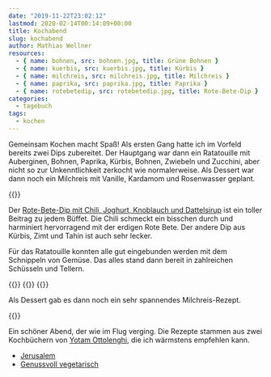 ```yaml
---
date: "2019-11-22T23:02:12"
lastmod: 2020-02-14T00:14:09+00:00
title: Kochabend
slug: kochabend
author: Mathias Wellner
resources: 
  - { name: bohnen, src: bohnen.jpg, title: Grüne Bohnen }
  - { name: kuerbis, src: kuerbis.jpg, title: Kürbis }
  - { name: milchreis, src: milchreis.jpg, title: Milchreis }
  - { name: paprika, src: paprika.jpg, title: Paprika }
  - { name: rotebetedip, src: rotebetedip.jpg, title: Rote-Bete-Dip }
categories:
  - tagebuch
tags:
  - kochen
---
```

Gemeinsam Kochen macht Spaß! Als ersten Gang hatte ich im Vorfeld bereits zwei Dips zubereitet. Der Hauptgang war dann ein Ratatouille mit Auberginen, Bohnen, Paprika, Kürbis, Bohnen, Zwiebeln und Zucchini, aber nicht so zur Unkenntlichkeit zerkocht wie normalerweise. Als Dessert war dann noch ein Milchreis mit Vanille, Kardamom und Rosenwasser geplant. 
<!--more-->

{{<responsive-image name="rotebetedip">}}

Der [Rote-Bete-Dip mit Chili, Joghurt, Knoblauch und Dattelsirup](http://fraeuleinchen.de/rote-bete-pueree/) ist ein toller Beitrag zu jedem Büffet. Die Chili schmeckt ein bisschen durch und harminiert hervorragend mit der erdigen Rote Bete. Der andere Dip aus Kürbis, Zimt und Tahin ist auch sehr lecker. 

Für das Ratatouille konnten alle gut eingebunden werden mit dem Schnippeln von Gemüse. Das alles stand dann bereit in zahlreichen Schüsseln und Tellern. 

{{<responsive-image name="bohnen">}}
{{<responsive-image name="kuerbis">}}
{{<responsive-image name="paprika">}}

Als Dessert gab es dann noch ein sehr spannendes Milchreis-Rezept.

{{<responsive-image name="milchreis">}}

Ein schöner Abend, der wie im Flug verging. Die Rezepte stammen aus zwei Kochbüchern von [Yotam Ottolenghi](https://de.wikipedia.org/wiki/Yotam_Ottolenghi), die ich wärmstens empfehlen kann.

- [Jerusalem](https://www.dorlingkindersley.de/buch/yotam-ottolenghi-sami-tamimi-jerusalem-9783831023332)
- [Genussvoll vegetarisch](https://www.dorlingkindersley.de/buch/yotam-ottolenghi-genussvoll-vegetarisch-9783831018437)